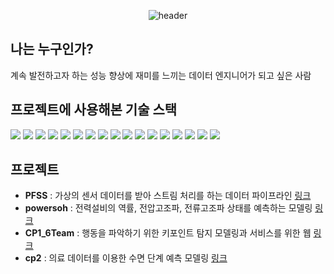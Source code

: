 <!--
**mooncw/mooncw** is a ✨ _special_ ✨ repository because its `README.md` (this file) appears on your GitHub profile.

Here are some ideas to get you started:

- 🔭 I’m currently working on ...
- 🌱 I’m currently learning ...
- 👯 I’m looking to collaborate on ...
- 🤔 I’m looking for help with ...
- 💬 Ask me about ...
- 📫 How to reach me: ...
- 😄 Pronouns: ...
- ⚡ Fun fact: ...
-->
<div align="center">
	
  ![header](https://capsule-render.vercel.app/api?type=rounded&text=Introduce&height=100&fontAlignY=55)
</div>

## 나는 누구인가?
계속 발전하고자 하는
성능 향상에 재미를 느끼는
데이터 엔지니어가 되고 싶은 사람

## 프로젝트에 사용해본 기술 스택
<div align="left">
	<img src="https://img.shields.io/badge/python-3776AB?style=flat&logo=python&logoColor=white" />
	<img src="https://img.shields.io/badge/amazonec2-FF9900?style=flat&logo=amazonec2&logoColor=white" />
	<img src="https://img.shields.io/badge/ubuntu-E95420?style=flat&logo=ubuntu&logoColor=white" />
	<img src="https://img.shields.io/badge/jupyter-F37626?style=flat&logo=jupyter&logoColor=white" />
	<img src="https://img.shields.io/badge/apachekafka-231F20?style=flat&logo=apachekafka&logoColor=white" />
	<img src="https://img.shields.io/badge/apachespark-E25A1C?style=flat&logo=apachespark&logoColor=white" />
	<img src="https://img.shields.io/badge/apachehadoop-66CCFF?style=flat&logo=apachehadoop&logoColor=white" />
	<img src="https://img.shields.io/badge/influxdb-22ADF6?style=flat&logo=influxdb&logoColor=white" />
	<img src="https://img.shields.io/badge/grafana-F46800?style=flat&logo=grafana&logoColor=white" />
	<img src="https://img.shields.io/badge/django-092E20?style=flat&logo=django&logoColor=white" />
	<img src="https://img.shields.io/badge/scikitlearn-F7931E?style=flat&logo=scikitlearn&logoColor=white" />
	<img src="https://img.shields.io/badge/Git-F05032?style=flat&logo=Git&logoColor=white"/>
	<img src="https://img.shields.io/badge/OpenCV-5C3EE8?style=flat&logo=OpenCV&logoColor=white"/>
	<img src="https://img.shields.io/badge/HTML5-E34F26?style=flat&logo=HTML5&logoColor=white"/>
	<img src="https://img.shields.io/badge/css3-1572B6?style=flat&logo=css3&logoColor=white"/>
	<img src="https://img.shields.io/badge/JavaScript-F7DF1E?style=flat&logo=JavaScript&logoColor=white"/>
	<img src="https://img.shields.io/badge/Bootstrap-7952B3?style=flat&logo=Bootstrap&logoColor=white"/>
</div>

## 프로젝트
* **PFSS** : 가상의 센서 데이터를 받아 스트림 처리를 하는 데이터 파이프라인 [링크](https://github.com/mooncw/PFSS)
* **powersoh** : 전력설비의 역률, 전압고조파, 전류고조파 상태를 예측하는 모델링 [링크](https://github.com/mooncw/powersoh)
* **CP1_6Team** : 행동을 파악하기 위한 키포인트 탐지 모델링과 서비스를 위한 웹 [링크](https://github.com/mooncw/CP1_6Team)
* **cp2** : 의료 데이터를 이용한 수면 단계 예측 모델링 [링크](https://github.com/mooncw/cp2)

